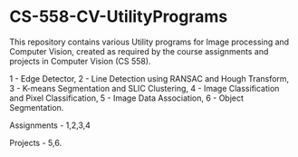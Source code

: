 # CS-558-CV-UtilityPrograms

This repository contains various Utility programs for Image processing and Computer Vision, created as required by the course assignments and projects in Computer Vision (CS 558).

1 - Edge Detector,
2 - Line Detection using RANSAC and Hough Transform,
3 - K-means Segmentation and SLIC Clustering,
4 - Image Classification and Pixel Classification,
5 - Image Data Association,
6 - Object Segmentation.

Assignments - 1,2,3,4

Projects - 5,6.
